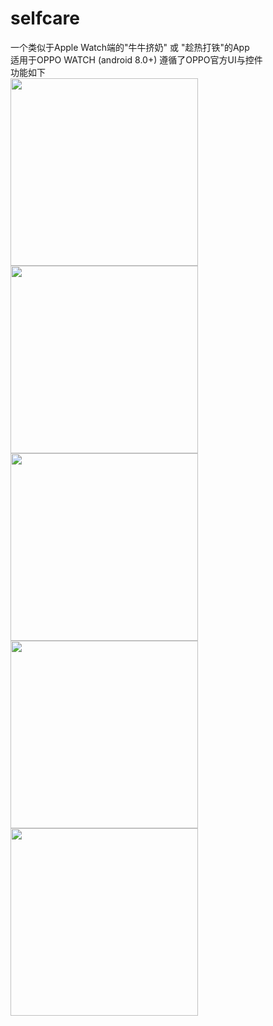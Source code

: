 # selfcare
一个类似于Apple Watch端的"牛牛挤奶" 或 "趁热打铁"的App  
适用于OPPO WATCH (android 8.0+) 遵循了OPPO官方UI与控件  
功能如下  
<img src="https://github.com/user-attachments/assets/32cc55cf-f4bf-4f86-9b84-99efd200bba2" width="300">  <img src="https://github.com/user-attachments/assets/a0b68567-fcfa-4a1e-921e-62d0b655c949" width="300">
<img src="https://github.com/user-attachments/assets/a2729d58-1685-49fc-9d9c-ddfccc8e48e0" width="300">   <img src="https://github.com/user-attachments/assets/5e7f5d45-6c0a-423f-8ece-aa30b67c076e" width="300">
<img src="https://github.com/user-attachments/assets/dc2f7c1b-0a21-442d-a160-ab21942aa46e" width="300">

